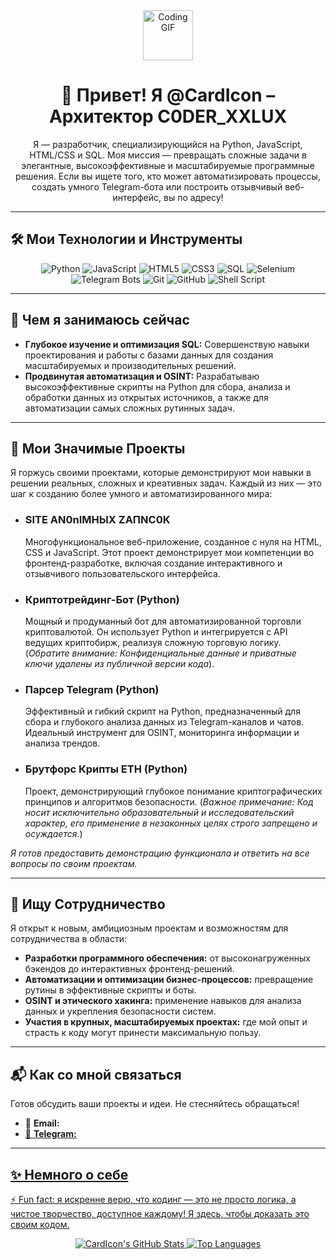 <div align="center">
  <img src="https://i.imgur.com/your-custom-gif-or-image.gif" alt="Coding GIF" width="80"/> <!-- Можешь заменить на свою GIF или убрать -->
  <h1>👋 Привет! Я @CardIcon – Архитектор C0DER_XXLUX</h1>
  <p>
    Я — разработчик, специализирующийся на Python, JavaScript, HTML/CSS и SQL. 
    Моя миссия — превращать сложные задачи в элегантные, высокоэффективные и масштабируемые программные решения. 
    Если вы ищете того, кто может автоматизировать процессы, создать умного Telegram-бота или построить отзывчивый веб-интерфейс, вы по адресу!
  </p>
</div>

---

<h2>🛠 Мои Технологии и Инструменты</h2>
<p align="center">
  <img src="https://img.shields.io/badge/Python-3776AB?style=for-the-badge&logo=python&logoColor=white" alt="Python" />
  <img src="https://img.shields.io/badge/JavaScript-F7DF1E?style=for-the-badge&logo=javascript&logoColor=black" alt="JavaScript" />
  <img src="https://img.shields.io/badge/HTML5-E34F26?style=for-the-badge&logo=html5&logoColor=white" alt="HTML5" />
  <img src="https://img.shields.io/badge/CSS3-1572B6?style=for-the-badge&logo=css3&logoColor=white" alt="CSS3" />
  <img src="https://img.shields.io/badge/SQL-4479A1?style=for-the-badge&logo=postgresql&logoColor=white" alt="SQL" />
  <img src="https://img.shields.io/badge/Selenium-43B02A?style=for-the-badge&logo=selenium&logoColor=white" alt="Selenium" />
  <img src="https://img.shields.io/badge/Telegram%20Bots-2CA5E0?style=for-the-badge&logo=telegram&logoColor=white" alt="Telegram Bots" />
  <img src="https://img.shields.io/badge/Git-F05032?style=for-the-badge&logo=git&logoColor=white" alt="Git" />
  <img src="https://img.shields.io/badge/GitHub-100000?style=for-the-badge&logo=github&logoColor=white" alt="GitHub" />
  <img src="https://img.shields.io/badge/Shell_Script-121011?style=for-the-badge&logo=gnu-bash&logoColor=white" alt="Shell Script" />
</p>

---

<h2>🌱 Чем я занимаюсь сейчас</h2>
<ul>
  <li><strong>Глубокое изучение и оптимизация SQL:</strong> Совершенствую навыки проектирования и работы с базами данных для создания масштабируемых и производительных решений.</li>
  <li><strong>Продвинутая автоматизация и OSINT:</strong> Разрабатываю высокоэффективные скрипты на Python для сбора, анализа и обработки данных из открытых источников, а также для автоматизации самых сложных рутинных задач.</li>
</ul>

---

<h2>🚀 Мои Значимые Проекты</h2>
<p>Я горжусь своими проектами, которые демонстрируют мои навыки в решении реальных, сложных и креативных задач. Каждый из них — это шаг к созданию более умного и автоматизированного мира:</p>
<ul>
  <li>
    <h3>SITE AN0nIMНЫХ ZАПNC0K</a></h3>
    <p>Многофункциональное веб-приложение, созданное с нуля на HTML, CSS и JavaScript. Этот проект демонстрирует мои компетенции во фронтенд-разработке, включая создание интерактивного и отзывчивого пользовательского интерфейса.</p>
  </li>
  <li>
    <h3>Криптотрейдинг-Бот (Python)</a></h3>
    <p>Мощный и продуманный бот для автоматизированной торговли криптовалютой. Он использует Python и интегрируется с API ведущих криптобирж, реализуя сложную торговую логику. (<i>Обратите внимание: Конфиденциальные данные и приватные ключи удалены из публичной версии кода</i>).</p>
  </li>
  <li>
    <h3>Парсер Telegram (Python)</a></h3>
    <p>Эффективный и гибкий скрипт на Python, предназначенный для сбора и глубокого анализа данных из Telegram-каналов и чатов. Идеальный инструмент для OSINT, мониторинга информации и анализа трендов.</p>
  </li>
  <li>
    <h3>Брутфорс Крипты ETH (Python)</h3>
    <p>Проект, демонстрирующий глубокое понимание криптографических принципов и алгоритмов безопасности. (<i>Важное примечание: Код носит исключительно образовательный и исследовательский характер, его применение в незаконных целях строго запрещено и осуждается.</i>)</p>
  </li>
</ul>
<p><i>Я готов предоставить демонстрацию функционала и ответить на все вопросы по своим проектам.</i></p>

---

<h2>💞 Ищу Сотрудничество</h2>
<p>Я открыт к новым, амбициозным проектам и возможностям для сотрудничества в области:</p>
<ul>
  <li><strong>Разработки программного обеспечения:</strong> от высоконагруженных бэкендов до интерактивных фронтенд-решений.</li>
  <li><strong>Автоматизации и оптимизации бизнес-процессов:</strong> превращение рутины в эффективные скрипты и боты.</li>
  <li><strong>OSINT и этического хакинга:</strong> применение навыков для анализа данных и укрепления безопасности систем.</li>
  <li><strong>Участия в крупных, масштабируемых проектах:</strong> где мой опыт и страсть к коду могут принести максимальную пользу.</li>
</ul>

---

<h2>📬 Как со мной связаться</h2>
<p>Готов обсудить ваши проекты и идеи. Не стесняйтесь обращаться!</p>
<ul>
  <li>📧 <b>Email:</b> <a href="mailto:7187915364@e2t.link">
  <li>💬 <b>Telegram:</b> <a href="t.me/XZLKT">
</ul>

---

<h2>✨ Немного о себе</h2>
<p>⚡ Fun fact: я искренне верю, что кодинг — это не просто логика, а чистое творчество, доступное каждому! Я здесь, чтобы доказать это своим кодом.</p>
<p align="center">
  <img src="https://github-readme-stats.vercel.app/api?username=CardIcon&show_icons=true&theme=dark&include_all_commits=true&count_private=true" alt="CardIcon's GitHub Stats" />
  <img src="https://github-readme-stats.vercel.app/api/top-langs/?username=CardIcon&layout=compact&theme=dark" alt="Top Languages" />
</p>
